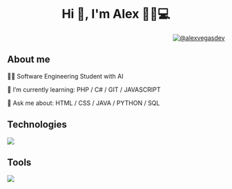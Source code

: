 <h1 align="center">Hi 👋, I'm Alex 👩‍🦱💻</h1>

<p align="right">
  <a href = "mailto:alexvegasdev@gmail.com" target="blank">
    <img align="center" src="https://img.shields.io/badge/Gmail-800080?style=for-the-badge&logo=gmail&logoColor=white" alt="@alexvegasdev"/>
  </a>
</p>

## About me
👩‍💻 Software Engineering Student with AI

🌱 I’m currently learning: PHP / C# / GIT / JAVASCRIPT 

💬 Ask me about: HTML / CSS / JAVA / PYTHON / SQL




## Technologies
<p align="left">
  <a href="https://skillicons.dev">
    <img src="https://skillicons.dev/icons?i=html,css,python,java,php,mysql,javascript,c#" />
  </a>
</p>

## Tools
<p align="left">
  <a href="https://skillicons.dev">
    <img src="https://skillicons.dev/icons?i=git,github,vscode,eclipse,linux,photoshop" />
  </a>
</p>


